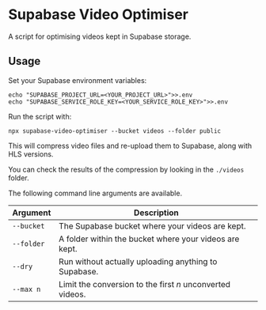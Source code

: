 # Supabase Video Optimiser

A script for optimising videos kept in Supabase storage.

## Usage

Set your Supabase environment variables:

```text
echo "SUPABASE_PROJECT_URL=<YOUR_PROJECT_URL>">>.env
echo "SUPABASE_SERVICE_ROLE_KEY=<YOUR_SERVICE_ROLE_KEY>">>.env
```

Run the script with:

```text
npx supabase-video-optimiser --bucket videos --folder public
```

This will compress video files and re-upload them to Supabase, along with HLS
versions.

You can check the results of the compression by looking in the `./videos` folder.

The following command line arguments are available.

| Argument   | Description                                               |
|------------|-----------------------------------------------------------|
| `--bucket` | The Supabase bucket where your videos are kept.           |
| `--folder` | A folder within the bucket where your videos are kept.    |
| `--dry`    | Run without actually uploading anything to Supabase.      |
| `--max n`  | Limit the conversion to the first *n* unconverted videos. |
